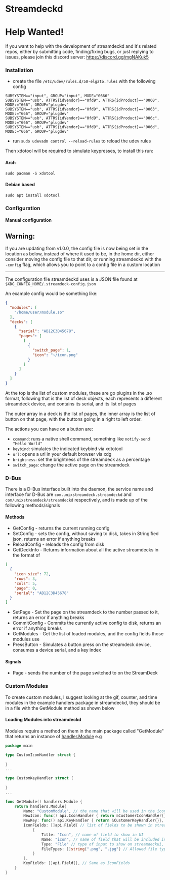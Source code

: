 # Streamdeckd

# Help Wanted!

If you want to help with the development of streamdeckd and it's related repos, either by submitting code, finding/fixing bugs, or just replying to issues, please join this discord server: https://discord.gg/mgNAKuk5

### Installation

- create the file `/etc/udev/rules.d/50-elgato.rules` with the following config

```  
SUBSYSTEM=="input", GROUP="input", MODE="0666"  
SUBSYSTEM=="usb", ATTRS{idVendor}=="0fd9", ATTRS{idProduct}=="0060", MODE:="666", GROUP="plugdev"  
SUBSYSTEM=="usb", ATTRS{idVendor}=="0fd9", ATTRS{idProduct}=="0063", MODE:="666", GROUP="plugdev"  
SUBSYSTEM=="usb", ATTRS{idVendor}=="0fd9", ATTRS{idProduct}=="006c", MODE:="666", GROUP="plugdev"  
SUBSYSTEM=="usb", ATTRS{idVendor}=="0fd9", ATTRS{idProduct}=="006d", MODE:="666", GROUP="plugdev"  
```  

- run `sudo udevadm control --reload-rules` to reload the udev rules

Then xdotool will be required to simulate keypresses, to install this run:

#### Arch

`sudo pacman -S xdotool`

#### Debian based

`sudo apt install xdotool`

### Configuration

#### Manual configuration

## Warning:

If you are updating from v1.0.0, the config file is now being set in the location as below, instead of where it used to be, in the home dir, either consider moving the config file to that dir, or running streamdeckd with the `-config` flag, which allows you to point to a config file in a custom location

---


The configuration file streamdeckd uses is a JSON file found at `$XDG_CONFIG_HOME/.streamdeck-config.json`

An example config would be something like:

```json
{
  "modules": [
    "/home/user/module.so"
  ],
  "decks": [
    {
      "serial": "AB12C3D45678",
      "pages": [
        [
          {
            "switch_page": 1,
            "icon": "~/icon.png"
          }
        ]
      ]
    }
  ]
}
```

At the top is the list of custom modules, these are go plugins in the .so format, following that is the list of deck
objects, each represents a different streamdeck device, and contains its serial, and its list of pages

The outer array in a deck is the list of pages, the inner array is the list of button on that page, with the buttons
going in a right to left order.

The actions you can have on a button are:

- `command`: runs a native shell command, something like `notify-send "Hello World"`
- `keybind`: simulates the indicated keybind via xdtotool
- `url`: opens a url in your default browser via xdg
- `brightness`: set the brightness of the streamdeck as a percentage
- `switch_page`: change the active page on the streamdeck

### D-Bus

There is a D-Bus interface built into the daemon, the service name and interface for D-Bus
are `com.unixstreamdeck.streamdeckd` and `com/unixstreamdeck/streamdeckd` respectively, and is made up of the following
methods/signals

#### Methods

- GetConfig - returns the current running config
- SetConfig - sets the config, without saving to disk, takes in Stringified json, returns an error if anything breaks
- ReloadConfig - reloads the config from disk
- GetDeckInfo - Returns information about all the active streamdecks in the format of

```json
[
  {
    "icon_size": 72,
    "rows": 3,
    "cols": 5,
    "page": 0,
    "serial": "AB12C3D45678"
  }
]
```

- SetPage - Set the page on the streamdeck to the number passed to it, returns an error if anything breaks
- CommitConfig - Commits the currently active config to disk, returns an error if anything breaks
- GetModules - Get the list of loaded modules, and the config fields those modules use
- PressButton - Simulates a button press on the streamdeck device, consumes a device serial, and a key index


#### Signals

- Page - sends the number of the page switched to on the StreamDeck

### Custom Modules

To create custom modules, I suggest looking at the gif, counter, and time modules in the example handlers package in streamdeckd, they should be in a file with the GetModule method as shown below

#### Loading Modules into streamdeckd

Modules require a method on them in the main package called "GetModule" that returns an instance of [handler.Module](https://github.com/unix-streamdeck/streamdeckd/blob/575e672c26f275d35a016be6406ceb8480ccfff5/handlers/handlers.go#L9) e.g

```go
package main

type CustomIconHandler struct {
	
}
...

type CustomKeyHandler struct {
	
}
...

func GetModule() handlers.Module {
	return handlers.Module{
		Name: "CustomModule", // the name that will be used in the icon_handler/key_handler field in the config, and that will be shown in the handler dropdown in streamdeckui
		NewIcon: func() api.IconHandler { return &CustomerIconHandler{}}, // Method to create a new instance of the Icon handler, if left empty, streamdeckui will not include it in the icon handler fields
		NewKey: func() api.KeyHandler { return &CustomerKeyHandler{}}, // Method to create a new instance of the Key Handler, if left empty, streamdeckui will not include it in the key handler fields
		IconFields: []api.Field{ // list of fields to be shown in streamdeckui when the icon handler is selected
			{
				Title: "Icon", // name of field to show in UI
				Name: "icon", // name of field that will be included in the iconHandlerFields map
				Type: "File" // type of input to show on streamdeckui, options are Text, File, TextAlignment, and Number
				FileTypes: []string{".png", ".jpg"} // Allowed file types if a File input type is used
			}
		},
		KeyFields: []api.Field{}, // Same as IconFields
	}
}

```
